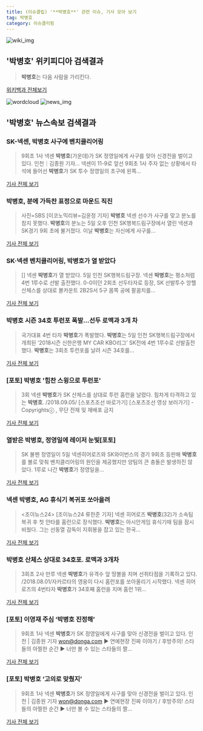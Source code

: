 ```yaml
---
title: (이슈클립) '**박병호**' 관련 이슈, 기사 모아 보기
tag: 박병호
category: 이슈클리핑
---
```

![wiki_img](https://user-images.githubusercontent.com/42597476/44503234-41136a80-a6d0-11e8-9071-6fc6418eafe4.png)
## **'**박병호**'** 위키피디아 검색결과
>**박병호**는 다음 사람을 가리킨다.

<a href="https://ko.wikipedia.org/wiki/박병호" target="_blank">위키백과 전체보기</a>

![wordcloud](https://s3.ap-northeast-2.amazonaws.com/lyrics101-wordcloud/2018-09-06-1536161447.png)
![news_img](https://user-images.githubusercontent.com/42597476/44507050-1206f400-a6e4-11e8-8d98-7ffbfebb353f.png)
## **'**박병호**'** 뉴스속보 검색결과
### SK-넥센, **박병호** 사구에 벤치클리어링

>9회초 1사 넥센 **박병호**(가운데)가 SK 정영일에게 사구를 맞아 신경전을 벌이고 있다. 인천｜김종원 기자... 넥센이 11-9로 앞선 9회초 1사 주자 없는 상황에서 타석에 들어선 **박병호**가 SK 투수 정영일의 초구에 왼쪽...

<a href="http://sports.donga.com/3/all/20180905/91855996/1" target="_blank">기사 전체 보기</a>

### **박병호**, 분에 가득찬 표정으로 마운드 직진

>사진=SBS [이코노믹리뷰=김윤정 기자] **박병호** 넥센 선수가 사구를 맞고 분노를 참지 못했다. **박병호**의 분노는 5일 오후 인천 SK행복드림구장에서 열린 넥센과 SK경기 9회 초에 불거졌다. 이날 **박병호**는 자신에게 사구를...

<a href="http://www.econovill.com/news/articleView.html?idxno=345587" target="_blank">기사 전체 보기</a>

### SK·넥센 벤치클리어링, **박병호**가 열 받았다

>[] 넥센 **박병호**가 열 받았다. 5일 인천 SK행복드림구장. 넥센 **박병호**는 평소처럼 4번 1루수로 선발 출전했다. 0-0이던 2회초 선두타자로 등장, SK 선발투수 앙헬 산체스를 상대로 볼카운트 2B2S서 5구 몸쪽 공에 팔꿈치를...

<a href="http://www.mydaily.co.kr/new_yk/html/read.php?newsid=201809052221722249&ext=na" target="_blank">기사 전체 보기</a>

### **박병호** 시즌 34호 투런포 폭발...선두 로맥과 3개 차

>국가대표 4번 타자 **박병호**가 폭발했다. **박병호**는 5일 인천 SK행복드림구장에서 개최된 ‘2018시즌 신한은행 MY CAR KBO리그’ SK전에 4번 1루수로 선발출전했다. **박병호**는 3회초 투런포를 날려 시즌 34호를...

<a href="http://www.osen.co.kr/article/G1110983063" target="_blank">기사 전체 보기</a>

### [포토] **박병호** '힘찬 스윙으로 투런포'

>3회 넥센 **박병호**가 SK 산체스를 상대로 투런 홈런을 날렸다. 힘차게 타격하고 있는 **박병호**. /2018.09.05/ [스포츠조선 바로가기] [스포츠조선 영상 보러가기] - Copyrightsⓒ , 무단 전재 및 재배포 금지

<a href="http://sports.chosun.com/news/ntype.htm?id=201809050100047390003491&servicedate=20180905" target="_blank">기사 전체 보기</a>

### 열받은 **박병호**, 정영일에 레이저 눈빛[포토]

>SK 불펜 정영일이 5일 넥센히어로즈와 SK와이번스의 경기 9회초 등판해 **박병호**를 볼로 맞춰 벤치클리어링의 원인을 제공했지만 양팀의 큰 충돌은 발생하진 않았다. 1루로 나간 **박병호**가 정영일을...

<a href="http://www.sportsseoul.com/news/read/677671" target="_blank">기사 전체 보기</a>

### 넥센 **박병호**, AG 휴식기 복귀포 쏘아올려

><조이뉴스24> [조이뉴스24 류한준 기자] 넥센 히어로즈 **박병호**(32)가 소속팀 복귀 후 첫 안타를 홈런으로 장식했다. **박병호**는 아시안게임 휴식기때 팀을 잠시 비웠다. 그는 선동열 감독이 지휘봉을 잡고 있는 한국...

<a href="http://joynews.inews24.com/php/news_view.php?g_menu=702100&g_serial=1123525&rrf=nv" target="_blank">기사 전체 보기</a>

### **박병호** 산체스 상대로 34호포. 로맥과 3개차

>3회초 2사 만루 넥센 **박병호**가 유격수 앞 땅볼을 치며 선취타점을 기록하고 있다. /2018.08.01/자카르타의 영웅이 다시 홈런포를 쏘아올리기 시작했다. 넥센 히어로즈의 4번타자 **박병호**가 34호째 홈런을 치며 홈런 1위...

<a href="http://sports.chosun.com/news/ntype.htm?id=201809050100047330003486&servicedate=20180905" target="_blank">기사 전체 보기</a>

### [포토] 이영재 주심 ‘**박병호** 진정해’

>9회초 1사 넥센 **박병호**가 SK 정영일에게 사구를 맞아 신경전을 벌이고 있다. 인천 | 김종원 기자 won@donga.com ▶ 연예현장 진짜 이야기 / 후방주의! 스타들의 아찔한 순간 ▶ 너만 볼 수 있는 스타들의 짤...

<a href="http://sports.donga.com/3/all/20180905/91854912/1" target="_blank">기사 전체 보기</a>

### [포토] **박병호** ‘고의로 맞췄지’

>9회초 1사 넥센 **박병호**가 SK 정영일에게 사구를 맞아 신경전을 벌이고 있다. 인천 | 김종원 기자 won@donga.com ▶ 연예현장 진짜 이야기 / 후방주의! 스타들의 아찔한 순간 ▶ 너만 볼 수 있는 스타들의 짤...

<a href="http://sports.donga.com/3/all/20180905/91854919/1" target="_blank">기사 전체 보기</a>


